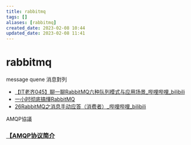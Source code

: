 ```yaml
---
title: rabbitmq
tags: []
aliases: [rabbitmq]
created_date: 2023-02-08 10:44
updated_date: 2023-02-08 11:41
---
```


# rabbitmq

message quene 消息對列

- [【IT老齐045】聊一聊RabbitMQ六种队列模式与应用场景_哔哩哔哩_bilibili](https://www.bilibili.com/video/BV1Fb4y1m72h/?spm_id_from=333.337.search-card.all.click&vd_source=6bd04a20c72eb5cca642210346af7081)
- [一小时彻底搞懂RabbitMQ](https://www.bilibili.com/video/BV1TE411g74u/?p=3&spm_id_from=pageDriver&vd_source=6bd04a20c72eb5cca642210346af7081)
- [26RabbitMQ之消息手动应答（消费者）_哔哩哔哩_bilibili](https://www.bilibili.com/video/BV1K44y177Eb?p=26&spm_id_from=pageDriver&vd_source=6bd04a20c72eb5cca642210346af7081)

AMQP協議

### [【AMQP协议简介](https://www.bilibili.com/video/BV1Pe411V77b/?spm_id_from=333.999.0.0&vd_source=6bd04a20c72eb5cca642210346af7081)



